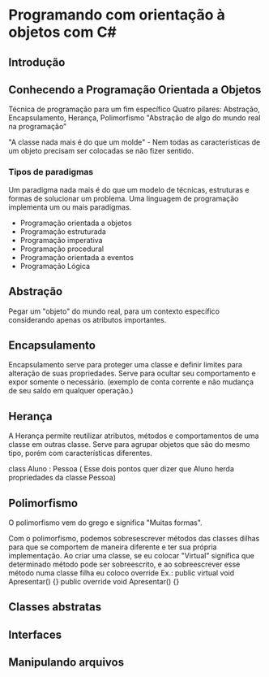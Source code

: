 # Programando com orientação à objetos com C#
## Introdução

## Conhecendo a Programação Orientada a Objetos

Técnica de programação para um fim específico
Quatro pilares: 
Abstração, Encapsulamento, Herança, Polimorfismo
"Abstração de algo do mundo real na programação"

"A classe nada mais é do que um molde" - Nem todas as caracteristicas de um objeto precisam ser colocadas se não fizer sentido. 

### Tipos de paradigmas
Um paradigma nada mais é do que um modelo de técnicas, estruturas e formas de solucionar um problema.
Uma linguagem de programação implementa um ou mais paradigmas.

* Programação orientada a objetos
* Programação estruturada
* Programação imperativa
* Programação procedural
* Programação orientada a eventos 
* Programação Lógica

## Abstração 

Pegar um "objeto" do mundo real, para um contexto específico considerando apenas os atributos importantes.

## Encapsulamento

Encapsulamento serve para proteger uma classe e definir limites para alteração de suas propriedades. Serve para ocultar seu comportamento e expor somente o necessário. (exemplo de conta corrente e não mudança de seu saldo em qualquer operação.)

## Herança

A Herança permite reutilizar atributos, métodos e comportamentos de uma classe em outras classe. 
Serve para agrupar objetos que são do mesmo tipo, porém com características diferentes. 

class Aluno : Pessoa ( Esse dois pontos quer dizer que Aluno herda propriedades da classe Pessoa)

## Polimorfismo

O polimorfismo vem do grego e significa "Muitas formas".

Com o polimorfismo, podemos sobresescrever métodos das classes dilhas para que se comportem de maneira diferente e ter sua própria implementação.
Ao criar uma classe, se eu colocar "Virtual" significa que determinado método pode ser sobreescrito, e ao sobreescrever esse método numa classe filha eu coloco override
Ex.: public virtual void Apresentar() {}
     public override void Apresentar() {}

## Classes abstratas

## Interfaces

## Manipulando arquivos

